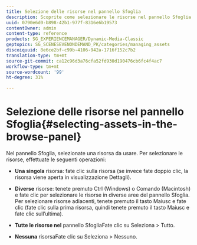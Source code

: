 ```yaml
---
title: Selezione delle risorse nel pannello Sfoglia
description: Scoprite come selezionare le risorse nel pannello Sfoglia.
uuid: 0790e6d0-b898-42b1-977f-8316e6b19573
contentOwner: admin
content-type: reference
products: SG_EXPERIENCEMANAGER/Dynamic-Media-Classic
geptopics: SG_SCENESEVENONDEMAND_PK/categories/managing_assets
discoiquuid: 8e6ce2bf-c99b-4106-942a-1716f152c7b2
translation-type: tm+mt
source-git-commit: ca12c96d3a76cfa52fd930d190476cb6fc4f4ac7
workflow-type: tm+mt
source-wordcount: '99'
ht-degree: 31%

---
```



# Selezione delle risorse nel pannello Sfoglia{#selecting-assets-in-the-browse-panel}

Nel pannello Sfoglia, selezionate una risorsa da usare. Per selezionare le risorse, effettuate le seguenti operazioni:

* **Una singola**
risorsa: fate clic sulla risorsa (se invece fate doppio clic, la risorsa viene aperta in visualizzazione Dettagli).

* **Diverse**
risorse: tenete premuto Ctrl (Windows) o Comando (Macintosh) e fate clic per selezionare le risorse in diverse aree del pannello Sfoglia. Per selezionare risorse adiacenti, tenete premuto il tasto Maiusc e fate clic (fate clic sulla prima risorsa, quindi tenete premuto il tasto Maiusc e fate clic sull’ultima).

* **Tutte le risorse nel**
pannello SfogliaFate clic su Seleziona > Tutto.

* **Nessuna**
risorsaFate clic su Seleziona > Nessuno.

